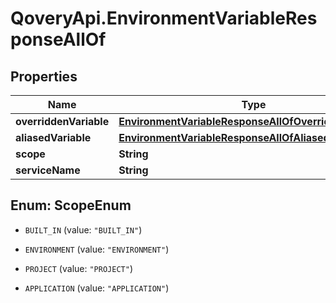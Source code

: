 # QoveryApi.EnvironmentVariableResponseAllOf

## Properties

Name | Type | Description | Notes
------------ | ------------- | ------------- | -------------
**overriddenVariable** | [**EnvironmentVariableResponseAllOfOverriddenVariable**](EnvironmentVariableResponseAllOfOverriddenVariable.md) |  | [optional] 
**aliasedVariable** | [**EnvironmentVariableResponseAllOfAliasedVariable**](EnvironmentVariableResponseAllOfAliasedVariable.md) |  | [optional] 
**scope** | **String** |  | 
**serviceName** | **String** |  | [optional] 



## Enum: ScopeEnum


* `BUILT_IN` (value: `"BUILT_IN"`)

* `ENVIRONMENT` (value: `"ENVIRONMENT"`)

* `PROJECT` (value: `"PROJECT"`)

* `APPLICATION` (value: `"APPLICATION"`)




